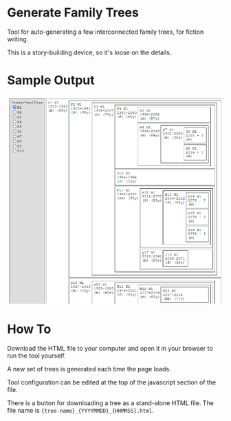 # Generate Family Trees

Tool for auto-generating a few interconnected family trees, for fiction writing.

This is a story-building device, so it's loose on the details.

# Sample Output

![Sample Output](images/output_sample_01.png)

# How To

Download the HTML file to your computer and open it in your browser to run the tool yourself.

A new set of trees is generated each time the page loads.

Tool configuration can be edited at the top of the javascript section of the file.

There is a button for downloading a tree as a stand-alone HTML file. The file name is `{tree-name}_{YYYYMMDD}_{HHMMSS}.html`.
